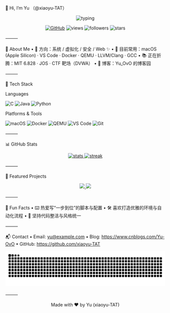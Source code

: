🙌 Hi, I’m Yu （@xiaoyu-TAT）

<p align="center">
  <img src="https://readme-typing-svg.herokuapp.com?duration=2500&pause=500&multiline=true&width=700&height=90&lines=Hello%2C+world!+I%E2%80%99m+Yu;A+developer+who+loves+%F0%9F%92%BB+systems%2C+%F0%9F%94%AE+security%2C+and+%F0%9F%8E%A8+design" alt="typing" />
</p>


<p align="center">
  <a href="https://github.com/xiaoyu-TAT"><img src="https://img.shields.io/badge/GitHub-181717?logo=github&logoColor=white" alt="GitHub"></a>
  <img src="https://komarev.com/ghpvc/?username=xiaoyu-TAT&style=flat&label=Profile+Views" alt="views" />
  <img src="https://img.shields.io/github/followers/xiaoyu-TAT?style=flat&label=Followers" alt="followers" />
  <img src="https://img.shields.io/github/stars/xiaoyu-TAT?affiliations=OWNER%2CCOLLABORATOR&label=Profile%20Stars" alt="stars" />
</p>



⸻

🚀 About Me
	•	🎯 方向：系统 / 虚拟化 / 安全 / Web ✨
	•	🧰 目前常用：macOS (Apple Silicon) · VS Code · Docker · QEMU · LLVM/Clang · GCC
	•	📚 正在折腾：MIT 6.828 · JOS · CTF 靶场（DVWA）
	•	📝 博客：Yu_OvO 的博客园

⸻

🧩 Tech Stack

Languages

<p>
  <img alt="C" src="https://img.shields.io/badge/C-A8B9CC?logo=c&logoColor=white" />
  <img alt="Java" src="https://img.shields.io/badge/Java-007396?logo=java&logoColor=white" />
  <img alt="Python" src="https://img.shields.io/badge/Python-3776AB?logo=python&logoColor=white" />
</p>


Platforms & Tools

<p>
  <img alt="macOS" src="https://img.shields.io/badge/macOS-000000?logo=apple&logoColor=white" />
  <img alt="Docker" src="https://img.shields.io/badge/Docker-2496ED?logo=docker&logoColor=white" />
  <img alt="QEMU" src="https://img.shields.io/badge/QEMU-FF6600?logo=qemu&logoColor=white" />
  <img alt="VS Code" src="https://img.shields.io/badge/VS%20Code-007ACC?logo=visualstudiocode&logoColor=white" />
  <img alt="Git" src="https://img.shields.io/badge/Git-F05032?logo=git&logoColor=white" />
</p>



⸻

📊 GitHub Stats

<div align="center">
<a href="https://github.com/xiaoyu-TAT">
  <img height="160" src="https://github-readme-stats.vercel.app/api?username=xiaoyu-TAT&show_icons=true&rank_icon=github&include_all_commits=true&hide_title=true&hide_border=true" alt="stats" />
</a>
<a href="https://github.com/xiaoyu-TAT">
  <img height="160" src="https://github-readme-streak-stats.herokuapp.com/?user=xiaoyu-TAT&hide_border=true" alt="streak" />
</a>
</div>



⸻

📌 Featured Projects

<p align="center">
  <a href="https://github.com/xiaoyu-TAT/MIT6.828-Lab">
    <img width="45%" src="https://github-readme-stats.vercel.app/api/pin/?username=xiaoyu-TAT&repo=MIT6.828-Lab&hide_border=true" />
  </a>
  <a href="https://github.com/xiaoyu-TAT/DVWA-on-Mac">
    <img width="45%" src="https://github-readme-stats.vercel.app/api/pin/?username=xiaoyu-TAT&repo=DVWA-on-Mac&hide_border=true" />
  </a>
</p>



⸻

🧠 Fun Facts
	•	⌨️ 热爱写“一步到位”的脚本与配置
	•	🛠️ 喜欢打造优雅的环境与自动化流程
	•	🌈 坚持代码整洁与风格统一

⸻

📬 Contact
	•	Email: yu@example.com
	•	Blog: https://www.cnblogs.com/Yu-OvO
	•	GitHub: https://github.com/xiaoyu-TAT



<p align="center">
  <img src="https://raw.githubusercontent.com/xiaoyu-TAT/xiaoyu-TAT/main/dist/snake.svg" alt="snake" />
</p>


⸻


<p align="center">Made with ❤️ by Yu (xiaoyu-TAT)</p>
